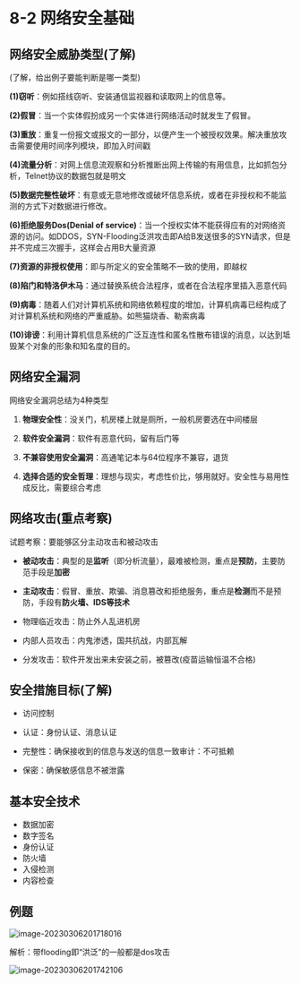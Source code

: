 # 8-2 网络安全基础

## 网络安全威胁类型(了解)

(了解，给出例子要能判断是哪一类型)

**(1)窃听**：例如搭线窃听、安装通信监视器和读取网上的信息等。

**(2)假冒**：当一个实体假扮成另一个实体进行网络活动时就发生了假冒。

**(3)重放**：重复一份报文或报文的一部分，以便产生一个被授权效果。解决重放攻击需要使用时间序列模块，即加入时间戳

**(4)流量分析**：对网上信息流观察和分析推断出网上传输的有用信息，比如抓包分析，Telnet协议的数据包就是明文

**(5)数据完整性破坏**：有意或无意地修改或破坏信息系统，或者在非授权和不能监测的方式下对数据进行修改。

**(6)拒绝服务Dos(Denial of service)**：当一个授权实体不能获得应有的对网络资源的访问。如DDOS，SYN-Flooding泛洪攻击即A给B发送很多的SYN请求，但是并不完成三次握手，这样会占用B大量资源

**(7)资源的非授权使用**：即与所定义的安全策略不一致的使用，即越权

**(8)陷门和特洛伊木马**：通过替换系统合法程序，或者在合法程序里插入恶意代码

**(9)病毒**：随着人们对计算机系统和网络依赖程度的增加，计算机病毒已经构成了对计算机系统和网络的严重威胁。如熊猫烧香、勒索病毒

**(10)诽谤**：利用计算机信息系统的广泛互连性和匿名性散布错误的消息，以达到坻毁某个对象的形象和知名度的目的。

## 网络安全漏洞

网络安全漏洞总结为4种类型

1. **物理安全性**：没关门，机房楼上就是厕所，一般机房要选在中间楼层

2. **软件安全漏洞**：软件有恶意代码，留有后门等

3. **不兼容使用安全漏洞**：高通笔记本与64位程序不兼容，退货

4. **选择合适的安全哲理**：理想与现实，考虑性价比，够用就好。安全性与易用性成反比，需要综合考虑

## 网络攻击(重点考察)

试题考察：要能够区分主动攻击和被动攻击

- **被动攻击**：典型的是**监听**（即分析流量），最难被检测，重点是**预防**，主要防范手段是**加密**

- **主动攻击**：假冒、重放、欺骗、消息篡改和拒绝服务，重点是**检测**而不是预防，手段有**防火墙、IDS等技术**



- 物理临近攻击：防止外人乱进机房

- 内部人员攻击：内鬼渗透，国共抗战，内部瓦解

- 分发攻击：软件开发出来未安装之前，被篡改(疫苗运输恒温不合格)

## 安全措施目标(了解)

- 访问控制

- 认证：身份认证、消息认证

- 完整性：确保接收到的信息与发送的信息一致审计：不可抵赖

- 保密：确保敏感信息不被泄露

## 基本安全技术

- 数据加密
- 数字签名
- 身份认证
- 防火墙
- 入侵检测
- 内容检查

## 例题

![image-20230306201718016](https://img.yatjay.top/md/image-20230306201718016.png)

解析：带flooding即“洪泛”的一般都是dos攻击

![image-20230306201742106](https://img.yatjay.top/md/image-20230306201742106.png)

